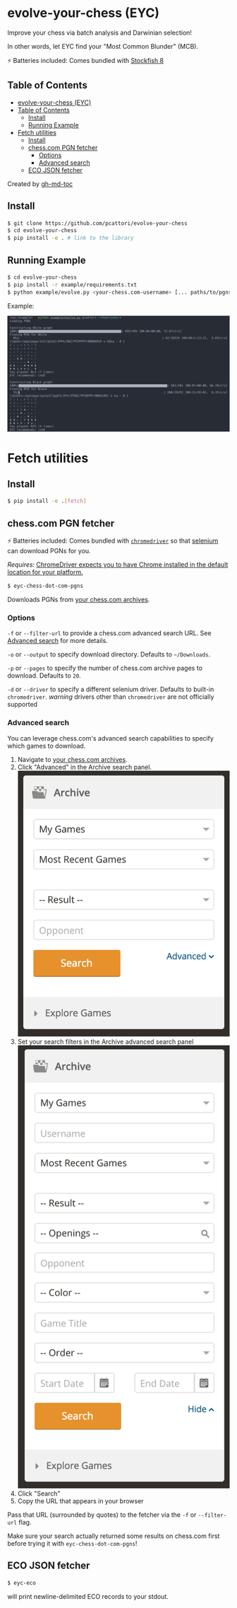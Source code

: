 # evolve-your-chess (EYC)

Improve your chess via batch analysis and Darwinian selection!

In other words, let EYC find your "Most Common Blunder" (MCB).

:zap: Batteries included: Comes bundled with [Stockfish 8](https://stockfishchess.org/)



## Table of Contents

  * [evolve\-your\-chess (EYC)](#evolve-your-chess-eyc)
  * [Table of Contents](#table-of-contents)
    * [Install](#install)
    * [Running Example](#running-example)
  * [Fetch utilities](#fetch-utilities)
    * [Install](#install-1)
    * [chess\.com PGN fetcher](#chesscom-pgn-fetcher)
      * [Options](#options)
      * [Advanced search](#advanced-search)
    * [ECO JSON fetcher](#eco-json-fetcher)

Created by [gh-md-toc](https://github.com/ekalinin/github-markdown-toc.go)

## Install

```sh
$ git clone https://github.com/pcattori/evolve-your-chess
$ cd evolve-your-chess
$ pip install -e . # link to the library
```

## Running Example

```sh
$ cd evolve-your-chess
$ pip install -r example/requirements.txt
$ python example/evolve.py <your-chess.com-username> [... paths/to/pgns]
```

Example:

![evolve-example](assets/evolve.png)

# Fetch utilities

## Install

```sh
$ pip install -e .[fetch]
```

## chess.com PGN fetcher

:zap: Batteries included: Comes bundled with [`chromedriver`](https://sites.google.com/a/chromium.org/chromedriver/) so that [selenium](https://github.com/SeleniumHQ/selenium) can download PGNs for you.

*Requires:* [ChromeDriver expects you to have Chrome installed in the default location for your platform.](https://sites.google.com/a/chromium.org/chromedriver/getting-started)

```sh
$ eyc-chess-dot-com-pgns
```

Downloads PGNs from [your chess.com archives](https://www.chess.com/games/archive).

### Options

`-f` or `--filter-url` to provide a chess.com advanced search URL.
See [Advanced search](#advanced-search) for more details.

`-o` or `--output` to specify download directory.
Defaults to `~/Downloads`.

`-p` or `--pages` to specify the number of chess.com archive pages to download.
Defaults to `20`.

`-d` or `--driver` to specify a different selenium driver.
Defaults to built-in `chromedriver`.
*warning* drivers other than `chromedriver` are not officially supported

### Advanced search

You can leverage chess.com's advanced search capabilities to specify which games to download.

1. Navigate to [your chess.com archives](https://www.chess.com/games/archive).
2. Click  "Advanced" in the Archive search panel.
    ![simple-search](assets/simple-search.png)
3. Set your search filters in the Archive advanced search panel
    ![advanced-search](assets/advanced-search.png)
4. Click "Search"
5. Copy the URL that appears in your browser

Pass that URL (surrounded by quotes) to the fetcher via the `-f` or `--filter-url` flag.

Make sure your search actually returned some results on chess.com first before
trying it with `eyc-chess-dot-com-pgns`!

## ECO JSON fetcher

```sh
$ eyc-eco
```

will print newline-delimited ECO records to your stdout.

